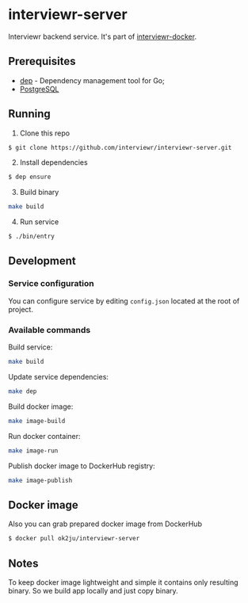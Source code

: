 # interviewr-server
Interviewr backend service. It's part of [interviewr-docker](https://github.com/interviewr/interviewr-docker).

## Prerequisites
* [dep](https://golang.github.io/dep/) - Dependency management tool for Go;
* [PostgreSQL](https://www.postgresql.org/)

## Running
1. Clone this repo
```sh
$ git clone https://github.com/interviewr/interviewr-server.git
```
2. Install dependencies
```sh
$ dep ensure
```
3. Build binary
```sh
make build
```
4. Run service
```sh
$ ./bin/entry
```

## Development
### Service configuration
You can configure service by editing `config.json` located at the root of project.

### Available commands
Build service:
```sh
make build
```
Update service dependencies:
```sh
make dep
```
Build docker image:
```sh
make image-build
```
Run docker container:
```sh
make image-run
```
Publish docker image to DockerHub registry:
```sh
make image-publish
```

## Docker image
Also you can grab prepared docker image from DockerHub
```sh
$ docker pull ok2ju/interviewr-server
```

## Notes
To keep docker image lightweight and simple it contains only resulting binary. So we build app locally and just copy binary.
